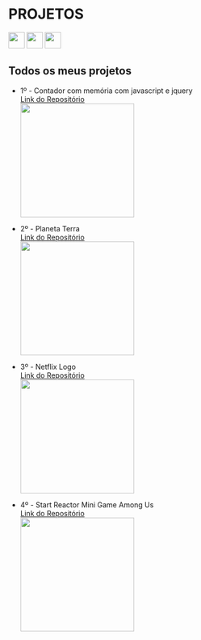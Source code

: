 # PROJETOS
<a href="https://www.linkedin.com/in/imerik1/"><img src="https://image.flaticon.com/icons/png/512/174/174857.png" width="32"></a>
<a href="https://www.twitch.tv/eker1"><img src="https://pngimg.com/uploads/twitch/twitch_PNG49.png" width="32"></a>
<a href="https://www.youtube.com/channel/UCK6ma51tX_xvk47cMZPaaMA?view_as=subscriber"><img src="https://juniorsilveira.com.br/wp-content/uploads/2019/03/youtube-logo-in-png-26.png" width="32"></a>

## Todos os meus projetos

- 1º - Contador com memória com javascript e jquery
  <a href="https://github.com/imerik1/contador"> <br>Link do Repositório</a> <br>
  <img src="https://media.giphy.com/media/34u4LKVt6lF2Po35p0/giphy.gif" width="225px">

- 2º - Planeta Terra
  <a href="https://github.com/imerik1/planetaterra"> <br>Link do Repositório</a> <br>
  <img src="https://media0.giphy.com/media/S536ZQU6V0eZZQhRzN/giphy.gif" width="225px">

- 3º - Netflix Logo
  <a href="https://github.com/imerik1/netflix-logo"> <br>Link do Repositório</a> <br>
  <img src="https://media.giphy.com/media/ALeCfdEwxgRiVBJ1S6/giphy.gif" width="225px">

- 4º - Start Reactor Mini Game Among Us
  <a href="https://github.com/gabrielfroes/among-us-start-reactor-game-vanilla-js"> <br>Link do Repositório</a> <br>
  <img src="https://media.giphy.com/media/In4875KZqa9RFCkzj3/giphy.gif" width="225px">
